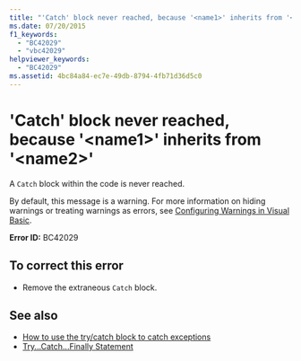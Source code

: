 ```yaml
---
title: "'Catch' block never reached, because '<name1>' inherits from '<name2>'"
ms.date: 07/20/2015
f1_keywords: 
  - "BC42029"
  - "vbc42029"
helpviewer_keywords: 
  - "BC42029"
ms.assetid: 4bc84a84-ec7e-49db-8794-4fb71d36d5c0
---
```

# 'Catch' block never reached, because '\<name1>' inherits from '\<name2>'
A `Catch` block within the code is never reached.  
  
 By default, this message is a warning. For more information on hiding warnings or treating warnings as errors, see [Configuring Warnings in Visual Basic](/visualstudio/ide/configuring-warnings-in-visual-basic).  
  
 **Error ID:** BC42029  
  
## To correct this error  
  
- Remove the extraneous `Catch` block.  
  
## See also

- [How to use the try/catch block to catch exceptions](../../standard/exceptions/how-to-use-the-try-catch-block-to-catch-exceptions.md)
- [Try...Catch...Finally Statement](../../visual-basic/language-reference/statements/try-catch-finally-statement.md)
